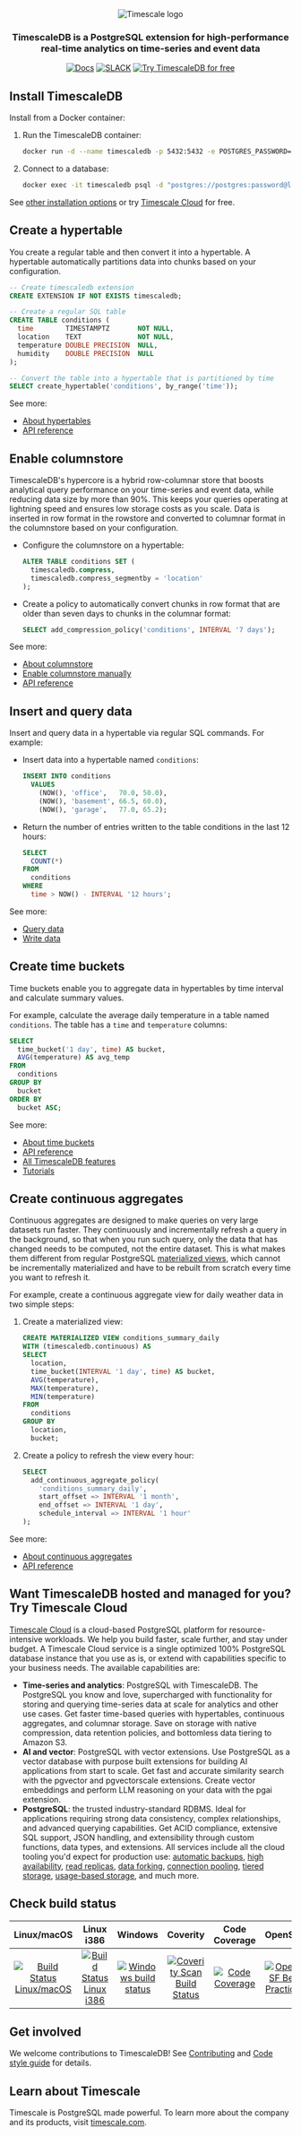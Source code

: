 <div align=center>
<picture align=center>
    <source media="(prefers-color-scheme: dark)" srcset="https://assets.timescale.com/docs/images/timescale-logo-dark-mode.svg">
    <source media="(prefers-color-scheme: light)" srcset="https://assets.timescale.com/docs/images/timescale-logo-light-mode.svg">
    <img alt="Timescale logo" >
</picture>
</div>

<div align=center>

<h3>TimescaleDB is a PostgreSQL extension for high-performance real-time analytics on time-series and event data</h3>

[![Docs](https://img.shields.io/badge/Read_the_Timescale_docs-black?style=for-the-badge&logo=readthedocs&logoColor=white)](https://docs.timescale.com/)
[![SLACK](https://img.shields.io/badge/Ask_the_Timescale_community-black?style=for-the-badge&logo=slack&logoColor=white)](https://timescaledb.slack.com/archives/C4GT3N90X)
[![Try TimescaleDB for free](https://img.shields.io/badge/Try_Timescale_for_free-black?style=for-the-badge&logo=timescale&logoColor=white)](https://console.cloud.timescale.com/signup)

</div>

## Install TimescaleDB

Install from a Docker container:

1. Run the TimescaleDB container:

    ```bash
    docker run -d --name timescaledb -p 5432:5432 -e POSTGRES_PASSWORD=password timescale/timescaledb:latest-pg17
    ```

1. Connect to a database:

    ```bash
    docker exec -it timescaledb psql -d "postgres://postgres:password@localhost/postgres"
    ```

See [other installation options](https://docs.timescale.com/self-hosted/latest/install/) or try [Timescale Cloud](https://docs.timescale.com/getting-started/latest/) for free.

## Create a hypertable

You create a regular table and then convert it into a hypertable. A hypertable automatically partitions data into chunks based on your configuration.

```sql
-- Create timescaledb extension
CREATE EXTENSION IF NOT EXISTS timescaledb;

-- Create a regular SQL table
CREATE TABLE conditions (
  time        TIMESTAMPTZ       NOT NULL,
  location    TEXT              NOT NULL,
  temperature DOUBLE PRECISION  NULL,
  humidity    DOUBLE PRECISION  NULL
);

-- Convert the table into a hypertable that is partitioned by time
SELECT create_hypertable('conditions', by_range('time'));
```

See more:

- [About hypertables](https://docs.timescale.com/use-timescale/latest/hypertables/)
- [API reference](https://docs.timescale.com/api/latest/hypertable/)

## Enable columnstore

TimescaleDB's hypercore is a hybrid row-columnar store that boosts analytical query performance on your time-series and event data, while reducing data size by more than 90%. This keeps your queries operating at lightning speed and ensures low storage costs as you scale. Data is inserted in row format in the rowstore and converted to columnar format in the columnstore based on your configuration.

- Configure the columnstore on a hypertable:

    ```sql
    ALTER TABLE conditions SET (
      timescaledb.compress,
      timescaledb.compress_segmentby = 'location'
    );
    ```

- Create a policy to automatically convert chunks in row format that are older than seven days to chunks in the columnar format:

    ```sql
    SELECT add_compression_policy('conditions', INTERVAL '7 days');
    ```

See more:

- [About columnstore](https://docs.timescale.com/use-timescale/latest/compression/about-compression/)
- [Enable columnstore manually](https://docs.timescale.com/use-timescale/latest/compression/manual-compression/)
- [API reference](https://docs.timescale.com/api/latest/compression/)

## Insert and query data

Insert and query data in a hypertable via regular SQL commands. For example:

- Insert data into a hypertable named `conditions`:

    ```sql
    INSERT INTO conditions
      VALUES
        (NOW(), 'office',   70.0, 50.0),
        (NOW(), 'basement', 66.5, 60.0),
        (NOW(), 'garage',   77.0, 65.2);
    ```

- Return the number of entries written to the table conditions in the last 12 hours:

    ```sql
    SELECT
      COUNT(*)
    FROM
      conditions
    WHERE
      time > NOW() - INTERVAL '12 hours';
    ```

See more:

- [Query data](https://docs.timescale.com/use-timescale/latest/query-data/)
- [Write data](https://docs.timescale.com/use-timescale/latest/write-data/)

## Create time buckets

Time buckets enable you to aggregate data in hypertables by time interval and calculate summary values.

For example, calculate the average daily temperature in a table named `conditions`. The table has a `time` and `temperature` columns:

```sql
SELECT
  time_bucket('1 day', time) AS bucket,
  AVG(temperature) AS avg_temp
FROM
  conditions
GROUP BY
  bucket
ORDER BY
  bucket ASC;
```

See more:

- [About time buckets](https://docs.timescale.com/use-timescale/latest/time-buckets/about-time-buckets/)
- [API reference](https://docs.timescale.com/api/latest/hyperfunctions/time_bucket/)
- [All TimescaleDB features](https://docs.timescale.com/use-timescale/latest/)
- [Tutorials](https://docs.timescale.com/tutorials/latest/)

## Create continuous aggregates

Continuous aggregates are designed to make queries on very large datasets run faster. They continuously and incrementally refresh a query in the background, so that when you run such query, only the data that has changed needs to be computed, not the entire dataset. This is what makes them different from regular PostgreSQL [materialized views](https://www.postgresql.org/docs/current/rules-materializedviews.html), which cannot be incrementally materialized and have to be rebuilt from scratch every time you want to refresh it.

For example, create a continuous aggregate view for daily weather data in two simple steps:

1. Create a materialized view:

   ```sql
   CREATE MATERIALIZED VIEW conditions_summary_daily
   WITH (timescaledb.continuous) AS
   SELECT
     location,
     time_bucket(INTERVAL '1 day', time) AS bucket,
     AVG(temperature),
     MAX(temperature),
     MIN(temperature)
   FROM
     conditions
   GROUP BY
     location,
     bucket;
   ```

1. Create a policy to refresh the view every hour:

   ```sql
   SELECT
     add_continuous_aggregate_policy(
       'conditions_summary_daily',
       start_offset => INTERVAL '1 month',
       end_offset => INTERVAL '1 day',
       schedule_interval => INTERVAL '1 hour'
   );
   ```
See more:

- [About continuous aggregates](https://docs.timescale.com/use-timescale/latest/continuous-aggregates/)
- [API reference](https://docs.timescale.com/api/latest/continuous-aggregates/create_materialized_view/)

## Want TimescaleDB hosted and managed for you? Try Timescale Cloud

[Timescale Cloud](https://docs.timescale.com/getting-started/latest/) is a cloud-based PostgreSQL platform for resource-intensive workloads. We help you build faster, scale further, and stay under budget. A Timescale Cloud service is a single optimized 100% PostgreSQL database instance that you use as is, or extend with capabilities specific to your business needs. The available capabilities are:

- **Time-series and analytics**: PostgreSQL with TimescaleDB. The PostgreSQL you know and love, supercharged with functionality for storing and querying time-series data at scale for analytics and other use cases. Get faster time-based queries with hypertables, continuous aggregates, and columnar storage. Save on storage with native compression, data retention policies, and bottomless data tiering to Amazon S3.
- **AI and vector**: PostgreSQL with vector extensions. Use PostgreSQL as a vector database with purpose built extensions for building AI applications from start to scale. Get fast and accurate similarity search with the pgvector and pgvectorscale extensions. Create vector embeddings and perform LLM reasoning on your data with the pgai extension.
- **PostgreSQL**: the trusted industry-standard RDBMS. Ideal for applications requiring strong data consistency, complex relationships, and advanced querying capabilities. Get ACID compliance, extensive SQL support, JSON handling, and extensibility through custom functions, data types, and extensions.
All services include all the cloud tooling you'd expect for production use: [automatic backups](https://docs.timescale.com/use-timescale/latest/backup-restore/backup-restore-cloud/), [high availability](https://docs.timescale.com/use-timescale/latest/ha-replicas/), [read replicas](https://docs.timescale.com/use-timescale/latest/ha-replicas/read-scaling/), [data forking](https://docs.timescale.com/use-timescale/latest/services/service-management/#fork-a-service), [connection pooling](https://docs.timescale.com/use-timescale/latest/services/connection-pooling/), [tiered storage](https://docs.timescale.com/use-timescale/latest/data-tiering/), [usage-based storage](https://docs.timescale.com/about/latest/pricing-and-account-management/), and much more.

## Check build status

|Linux/macOS|Linux i386|Windows|Coverity|Code Coverage|OpenSSF|
|:---:|:---:|:---:|:---:|:---:|:---:|
|[![Build Status Linux/macOS](https://github.com/timescale/timescaledb/actions/workflows/linux-build-and-test.yaml/badge.svg?branch=main&event=schedule)](https://github.com/timescale/timescaledb/actions/workflows/linux-build-and-test.yaml?query=workflow%3ARegression+branch%3Amain+event%3Aschedule)|[![Build Status Linux i386](https://github.com/timescale/timescaledb/actions/workflows/linux-32bit-build-and-test.yaml/badge.svg?branch=main&event=schedule)](https://github.com/timescale/timescaledb/actions/workflows/linux-32bit-build-and-test.yaml?query=workflow%3ARegression+branch%3Amain+event%3Aschedule)|[![Windows build status](https://github.com/timescale/timescaledb/actions/workflows/windows-build-and-test.yaml/badge.svg?branch=main&event=schedule)](https://github.com/timescale/timescaledb/actions/workflows/windows-build-and-test.yaml?query=workflow%3ARegression+branch%3Amain+event%3Aschedule)|[![Coverity Scan Build Status](https://scan.coverity.com/projects/timescale-timescaledb/badge.svg)](https://scan.coverity.com/projects/timescale-timescaledb)|[![Code Coverage](https://codecov.io/gh/timescale/timescaledb/branch/main/graphs/badge.svg?branch=main)](https://codecov.io/gh/timescale/timescaledb)|[![OpenSSF Best Practices](https://www.bestpractices.dev/projects/8012/badge)](https://www.bestpractices.dev/projects/8012)|

## Get involved

We welcome contributions to TimescaleDB! See [Contributing](https://github.com/timescale/timescaledb/blob/main/CONTRIBUTING.md) and [Code style guide](https://github.com/timescale/timescaledb/blob/main/docs/StyleGuide.md) for details.

## Learn about Timescale

Timescale is PostgreSQL made powerful. To learn more about the company and its products, visit [timescale.com](https://www.timescale.com).

